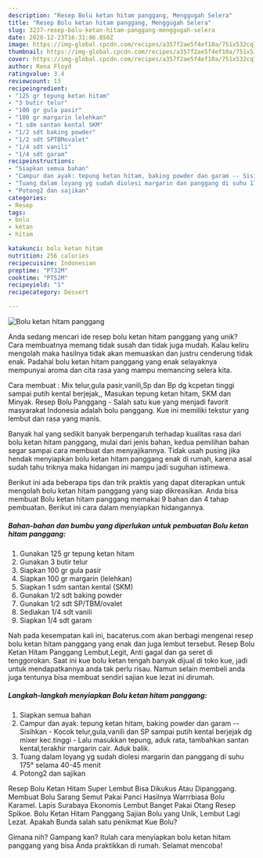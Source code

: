 ```yaml
---
description: "Resep Bolu ketan hitam panggang, Menggugah Selera"
title: "Resep Bolu ketan hitam panggang, Menggugah Selera"
slug: 3237-resep-bolu-ketan-hitam-panggang-menggugah-selera
date: 2020-12-23T16:31:06.850Z
image: https://img-global.cpcdn.com/recipes/a357f2ae5f4ef10a/751x532cq70/bolu-ketan-hitam-panggang-foto-resep-utama.jpg
thumbnail: https://img-global.cpcdn.com/recipes/a357f2ae5f4ef10a/751x532cq70/bolu-ketan-hitam-panggang-foto-resep-utama.jpg
cover: https://img-global.cpcdn.com/recipes/a357f2ae5f4ef10a/751x532cq70/bolu-ketan-hitam-panggang-foto-resep-utama.jpg
author: Rena Floyd
ratingvalue: 3.4
reviewcount: 13
recipeingredient:
- "125 gr tepung ketan hitam"
- "3 butir telur"
- "100 gr gula pasir"
- "100 gr margarin lelehkan"
- "1 sdm santan kental SKM"
- "1/2 sdt baking powder"
- "1/2 sdt SPTBMovalet"
- "1/4 sdt vanili"
- "1/4 sdt garam"
recipeinstructions:
- "Siapkan semua bahan"
- "Campur dan ayak: tepung ketan hitam, baking powder dan garam -- Sisihkan  Kocok telur,gula,vanili dan SP sampai putih kental berjejak dg mixer kec.tinggi  Lalu masukkan tepung, aduk rata, tambahkan santan kental,terakhir margarin cair. Aduk balik."
- "Tuang dalam loyang yg sudah diolesi margarin dan panggang di suhu 175° selama 40-45 menit"
- "Potong2 dan sajikan"
categories:
- Resep
tags:
- bolu
- ketan
- hitam

katakunci: bolu ketan hitam 
nutrition: 256 calories
recipecuisine: Indonesian
preptime: "PT32M"
cooktime: "PT52M"
recipeyield: "1"
recipecategory: Dessert

---
```



![Bolu ketan hitam panggang](https://img-global.cpcdn.com/recipes/a357f2ae5f4ef10a/751x532cq70/bolu-ketan-hitam-panggang-foto-resep-utama.jpg)

Anda sedang mencari ide resep bolu ketan hitam panggang yang unik? Cara membuatnya memang tidak susah dan tidak juga mudah. Kalau keliru mengolah maka hasilnya tidak akan memuaskan dan justru cenderung tidak enak. Padahal bolu ketan hitam panggang yang enak selayaknya mempunyai aroma dan cita rasa yang mampu memancing selera kita.

Cara membuat : Mix telur,gula pasir,vanili,Sp dan Bp dg kcpetan tinggi sampai putih kental berjejak,, Masukan tepung ketan hitam, SKM dan Minyak. Resep Bolu Panggang - Salah satu kue yang menjadi favorit masyarakat Indonesia adalah bolu panggang. Kue ini memiliki tekstur yang lembut dan rasa yang manis.

Banyak hal yang sedikit banyak berpengaruh terhadap kualitas rasa dari bolu ketan hitam panggang, mulai dari jenis bahan, kedua pemilihan bahan segar sampai cara membuat dan menyajikannya. Tidak usah pusing jika hendak menyiapkan bolu ketan hitam panggang enak di rumah, karena asal sudah tahu triknya maka hidangan ini mampu jadi suguhan istimewa.


Berikut ini ada beberapa tips dan trik praktis yang dapat diterapkan untuk mengolah bolu ketan hitam panggang yang siap dikreasikan. Anda bisa membuat Bolu ketan hitam panggang memakai 9 bahan dan 4 tahap pembuatan. Berikut ini cara dalam menyiapkan hidangannya.

<!--inarticleads1-->

##### Bahan-bahan dan bumbu yang diperlukan untuk pembuatan Bolu ketan hitam panggang:

1. Gunakan 125 gr tepung ketan hitam
1. Gunakan 3 butir telur
1. Siapkan 100 gr gula pasir
1. Siapkan 100 gr margarin (lelehkan)
1. Siapkan 1 sdm santan kental (SKM)
1. Gunakan 1/2 sdt baking powder
1. Gunakan 1/2 sdt SP/TBM/ovalet
1. Sediakan 1/4 sdt vanili
1. Siapkan 1/4 sdt garam


Nah pada kesempatan kali ini, bacaterus.com akan berbagi mengenai resep bolu ketan hitam panggang yang enak dan juga lembut tersebut. Resep Bolu Ketan Hitam Panggang Lembut,Legit, Anti gagal dan ga seret di tenggorokan. Saat ini kue bolu ketan tengah banyak dijual di toko kue, jadi untuk mendapatkannya anda tak perlu risau. Namun selain membeli anda juga tentunya bisa membuat sendiri sajian kue lezat ini dirumah. 

<!--inarticleads2-->

##### Langkah-langkah menyiapkan Bolu ketan hitam panggang:

1. Siapkan semua bahan
1. Campur dan ayak: tepung ketan hitam, baking powder dan garam -- Sisihkan -  Kocok telur,gula,vanili dan SP sampai putih kental berjejak dg mixer kec.tinggi  - Lalu masukkan tepung, aduk rata, tambahkan santan kental,terakhir margarin cair. Aduk balik.
1. Tuang dalam loyang yg sudah diolesi margarin dan panggang di suhu 175° selama 40-45 menit
1. Potong2 dan sajikan


Resep Bolu Ketan Hitam Super Lembut Bisa Dikukus Atau Dipanggang. Membuat Bolu Sarang Semut Pakai Panci Hasilnya Warrrbiasa Bolu Karamel. Lapis Surabaya Ekonomis Lembut Banget Pakai Otang Resep Spikoe. Bolu Ketan Hitam Panggang Sajian Bolu yang Unik, Lembut Lagi Lezat. Apakah Bunda salah satu penikmat Kue Bolu? 

Gimana nih? Gampang kan? Itulah cara menyiapkan bolu ketan hitam panggang yang bisa Anda praktikkan di rumah. Selamat mencoba!
